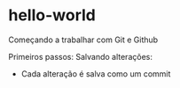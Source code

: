 # hello-world
Começando a trabalhar com Git e Github

Primeiros passos: Salvando alterações:
- Cada alteração é salva como um commit
